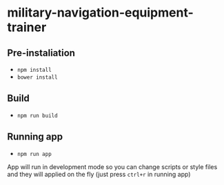 # military-navigation-equipment-trainer

## Pre-instaliation
* `npm install`
* `bower install`
 
## Build
* `npm run build`

## Running app
* `npm run app`

App will run in development mode so you can change scripts or style files and they will applied on the fly (just press `ctrl+r` in running app) 
